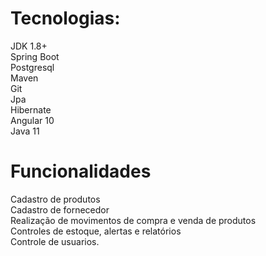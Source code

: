 <h1>Tecnologias:</h1>
JDK 1.8+<br>
Spring Boot<br>
Postgresql<br>
Maven<br>
Git<br>
Jpa<br>
Hibernate<br>
Angular 10<br>
Java 11<br>

<h1>Funcionalidades</h1>
Cadastro de produtos<br>
Cadastro de fornecedor<br>
Realização de movimentos de compra e venda de produtos<br>
Controles de estoque, alertas e relatórios<bR>
Controle de usuarios.
